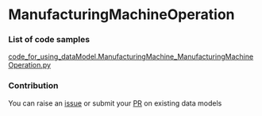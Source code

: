# ManufacturingMachineOperation

### List of code samples 

<!-- 50-List of code -->

<!-- [code entry](link) -->
[code_for_using_dataModel.ManufacturingMachine_ManufacturingMachineOperation.py](https://github.com/smart-data-models/dataModel.ManufacturingMachine/blob/master/ManufacturingMachineOperation/code/code_for_using_dataModel.ManufacturingMachine_ManufacturingMachineOperation.py)


<!-- /50-List of code -->

### Contribution
You can raise an [issue](https://github.com/smart-data-models/dataModel.ManufacturingMachine/issues) or submit your [PR](https://github.com/smart-data-models/dataModel.ManufacturingMachine/pulls) on existing data models
